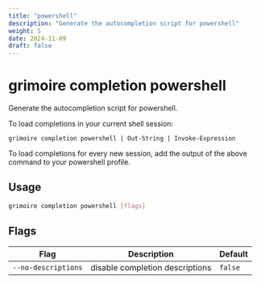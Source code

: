 ```yaml
---
title: "powershell"
description: "Generate the autocompletion script for powershell"
weight: 5
date: 2024-11-09
draft: false
---
```


# grimoire completion powershell

Generate the autocompletion script for powershell.

To load completions in your current shell session:

	grimoire completion powershell | Out-String | Invoke-Expression

To load completions for every new session, add the output of the above command
to your powershell profile.


## Usage

```bash
grimoire completion powershell [flags]
```

## Flags

| Flag | Description | Default |
|------|-------------|----------|
| `--no-descriptions` | disable completion descriptions | `false` |

